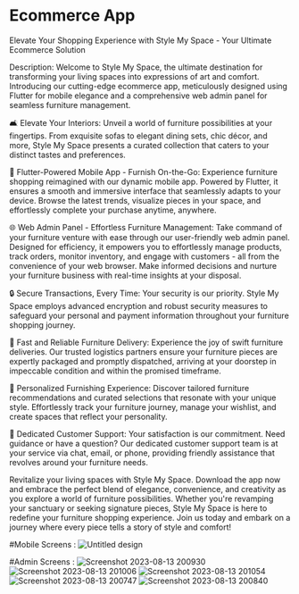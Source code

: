 # Ecommerce App
Elevate Your Shopping Experience with Style My Space - Your Ultimate Ecommerce Solution

Description:
Welcome to Style My Space, the ultimate destination for transforming your living spaces into expressions of art and comfort. Introducing our cutting-edge ecommerce app, meticulously designed using Flutter for mobile elegance and a comprehensive web admin panel for seamless furniture management.

🛋️ Elevate Your Interiors:
Unveil a world of furniture possibilities at your fingertips. From exquisite sofas to elegant dining sets, chic décor, and more, Style My Space presents a curated collection that caters to your distinct tastes and preferences.

📱 Flutter-Powered Mobile App - Furnish On-the-Go:
Experience furniture shopping reimagined with our dynamic mobile app. Powered by Flutter, it ensures a smooth and immersive interface that seamlessly adapts to your device. Browse the latest trends, visualize pieces in your space, and effortlessly complete your purchase anytime, anywhere.

🌐 Web Admin Panel - Effortless Furniture Management:
Take command of your furniture venture with ease through our user-friendly web admin panel. Designed for efficiency, it empowers you to effortlessly manage products, track orders, monitor inventory, and engage with customers - all from the convenience of your web browser. Make informed decisions and nurture your furniture business with real-time insights at your disposal.

🔒 Secure Transactions, Every Time:
Your security is our priority. Style My Space employs advanced encryption and robust security measures to safeguard your personal and payment information throughout your furniture shopping journey.

🚚 Fast and Reliable Furniture Delivery:
Experience the joy of swift furniture deliveries. Our trusted logistics partners ensure your furniture pieces are expertly packaged and promptly dispatched, arriving at your doorstep in impeccable condition and within the promised timeframe.

🌟 Personalized Furnishing Experience:
Discover tailored furniture recommendations and curated selections that resonate with your unique style. Effortlessly track your furniture journey, manage your wishlist, and create spaces that reflect your personality.

💬 Dedicated Customer Support:
Your satisfaction is our commitment. Need guidance or have a question? Our dedicated customer support team is at your service via chat, email, or phone, providing friendly assistance that revolves around your furniture needs.

Revitalize your living spaces with Style My Space. Download the app now and embrace the perfect blend of elegance, convenience, and creativity as you explore a world of furniture possibilities. Whether you're revamping your sanctuary or seeking signature pieces, Style My Space is here to redefine your furniture shopping experience. Join us today and embark on a journey where every piece tells a story of style and comfort!


#Mobile Screens :
![Untitled design](https://github.com/moath712/ecommerce_app/assets/122745547/eb95176a-a162-4005-bec1-42c2da24be71)







#Admin Screens :
![Screenshot 2023-08-13 200930](https://github.com/moath712/ecommerce_app/assets/122745547/efe3d5a8-5062-4431-980f-b10a09082b3d)
![Screenshot 2023-08-13 201006](https://github.com/moath712/ecommerce_app/assets/122745547/fcabbe8b-2154-4cfd-8da4-ca66ea580ebc)
![Screenshot 2023-08-13 201054](https://github.com/moath712/ecommerce_app/assets/122745547/c24100cd-c57f-4f71-83f1-deda5873eb76)
![Screenshot 2023-08-13 200747](https://github.com/moath712/ecommerce_app/assets/122745547/cbf2833f-96fb-4b52-b907-5de1f7aa31a4)
![Screenshot 2023-08-13 200840](https://github.com/moath712/ecommerce_app/assets/122745547/92811d3e-033b-4f0b-b655-817c8d3e6c9c)


